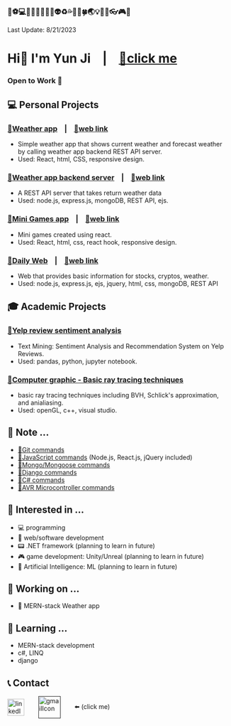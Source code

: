 ### 👞⚽💻📱🏢🍌🚀🔰🚯👽♻️💦🐔🐰🍀🌏💡🌇🗿👓🎮🔗
Last Update: 8/21/2023

# Hi👋 I'm Yun Ji &nbsp;&nbsp;&nbsp;|&nbsp;&nbsp;&nbsp; [🔗click me](https://yunji-portfolio-f62b07e92b28.herokuapp.com/)
### **Open to Work** 👀

## 💻 Personal Projects
### [🔗**Weather app**](https://github.com/yunji0387/weather-app) &nbsp;&nbsp;&nbsp;|&nbsp;&nbsp;&nbsp; [🔗web link](https://sky-cast-854836ef4892.herokuapp.com/)
- Simple weather app that shows current weather and forecast weather by calling weather app backend REST API server.
- Used: React, html, CSS, responsive design.

### [🔗**Weather app backend server**](https://github.com/yunji0387/weather-app-backend) &nbsp;&nbsp;&nbsp;|&nbsp;&nbsp;&nbsp; [🔗web link](https://sky-cast-backend-b4e180440fb6.herokuapp.com/)
- A REST API server that takes return weather data
- Used: node.js, express.js, mongoDB, REST API, ejs.
  
### [🔗**Mini Games app**](https://github.com/yunji0387/react-game-web) &nbsp;&nbsp;&nbsp;|&nbsp;&nbsp;&nbsp; [🔗web link](https://minigames-app-3c6a32fb25e7.herokuapp.com/)
- Mini games created using react.
- Used: React, html, css, react hook, responsive design.

### [🔗**Daily Web**](https://github.com/yunji0387/DailyWebBlog-v1) &nbsp;&nbsp;&nbsp;|&nbsp;&nbsp;&nbsp; [🔗web link](https://dailyweb-51c4ca40411a.herokuapp.com/)
- Web that provides basic information for stocks, cryptos, weather.
- Used: node.js, express.js, ejs, jquery, html, css, mongoDB, REST API

## 🎓 Academic Projects
### [🔗Yelp review sentiment analysis](https://github.com/Makiato1999/COMP4710_Yelp)
- Text Mining: Sentiment Analysis and Recommendation System on Yelp Reviews.
- Used: pandas, python, jupyter notebook.  

### [🔗Computer graphic - Basic ray tracing techniques](https://github.com/yunji0387/Ray_Tracing_Project)
- basic ray tracing techniques including BVH, Schlick's approximation, and anialiasing.
- Used: openGL, c++, visual studio.

## 📄 Note ...
- [🔗Git commands](https://github.com/yunji0387/GitCommands)
- [🔗JavaScript commands](https://github.com/yunji0387/JS-Template) (Node.js, React.js, jQuery included)
- [🔗Mongo/Mongoose commands](https://github.com/yunji0387/Mongo-Mongoose-Commands)
- [🔗Django commands](https://github.com/yunji0387/django-commands)
- [🔗C# commands](https://github.com/yunji0387/CSharp_commands)
- [🔗AVR Microcontroller commands](https://github.com/yunji0387/AVR-Microcontroller-commands/tree/main)

## 👀 Interested in ...
- 💻 programming
- 📱 web/software development
- 📟 .NET framework (planning to learn in future)
- 🎮 game development: Unity/Unreal (planning to learn in future)
- 👤 Artificial Intelligence: ML (planning to learn in future)

## 🔭 Working on ...
- 🔰 MERN-stack Weather app

## 🌱 Learning ...
- MERN-stack development
- c#, LINQ
- django

## 📞 Contact
<a href="https://linkedin.com/in/qwe123" target="blank"><img align="center" src="https://raw.githubusercontent.com/rahuldkjain/github-profile-readme-generator/master/src/images/icons/Social/linked-in-alt.svg" alt="linkedIn" height="38" width="38" /></a>
&nbsp;&nbsp;&nbsp;&nbsp;&nbsp;&nbsp;
<a href="" target="blank"><img align="center" src="https://upload.wikimedia.org/wikipedia/commons/4/4e/Gmail_Icon.png" alt="gmailIcon" height="50" width="50" /></a>
&nbsp;&nbsp;&nbsp;&nbsp;&nbsp;&nbsp; 
⬅️ (click me)
